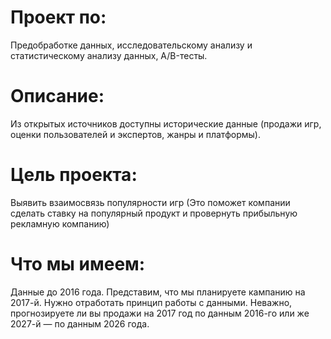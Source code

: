 # Проект по:
Предобработке данных, исследовательскому анализу и статистическому анализу данных, A/B-тесты.

# Описание:
Из открытых источников доступны исторические данные (продажи игр, оценки пользователей и экспертов, жанры и платформы).  

# Цель проекта:
Выявить взаимосвязь популярности игр (Это поможет компании сделать ставку на популярный продукт и провернуть прибыльную рекламную компанию)

# Что мы имеем:
Данные до 2016 года. Представим, что мы планируете кампанию на 2017-й. Нужно отработать принцип работы с данными. Неважно, прогнозируете ли вы продажи на 2017 год по данным 2016-го или же 2027-й — по данным 2026 года.